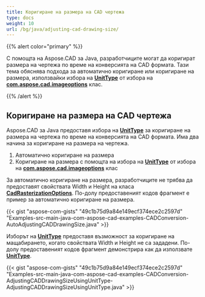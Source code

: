 ```yaml
---
title: Коригиране на размера на CAD чертежа
type: docs
weight: 10
url: /bg/java/adjusting-cad-drawing-size/
---
```


{{% alert color="primary" %}}

С помощта на Aspose.CAD за Java, разработчиците могат да коригират размера на чертежа по време на конверсията на CAD формата. Тази тема обяснява подхода за автоматично коригиране или коригиране на размера, използвайки избора на [**UnitType**](https://reference.aspose.com/cad/java/com.aspose.cad.imageoptions/UnitType) от избора на [**com.aspose.cad.imageoptions**](https://reference.aspose.com/cad/java/com.aspose.cad.imageoptions/package-frame) клас.

{{% /alert %}}

## **Коригиране на размера на CAD чертежа**

Aspose.CAD за Java предоставя избора на [**UnitType**](https://reference.aspose.com/cad/java/com.aspose.cad.imageoptions/UnitType) за коригиране на размера на чертежа по време на конверсията на CAD формата. Има два начина за коригиране на размера на чертежа.

1. Автоматично коригиране на размера
1. Коригиране на размера с помощта на избора на [**UnitType**](https://reference.aspose.com/cad/java/com.aspose.cad.imageoptions/UnitType) от избора на [**com.aspose.cad.imageoptions**](https://reference.aspose.com/cad/java/com.aspose.cad.imageoptions/package-frame) клас

За автоматично коригиране на размера, разработчиците не трябва да предоставят свойствата Width и Height на класа [**CadRasterizationOptions**](https://reference.aspose.com/cad/java/com.aspose.cad.imageoptions/CadRasterizationOptions). По-долу предоставеният кодов фрагмент е пример за автоматично коригиране на размера.

{{< gist "aspose-com-gists" "49c1b75d9a84e149ecf374ece2c2597d" "Examples-src-main-java-com-aspose-cad-examples-CADConversion-AutoAdjustingCADDrawingSize.java" >}}

Изборът на [**UnitType**](https://reference.aspose.com/cad/java/com.aspose.cad.imageoptions/UnitType) предоставя възможност за коригиране на мащабирането, когато свойствата Width и Height не са зададени. По-долу предоставеният кодов фрагмент демонстрира как да използвате [**UnitType**](https://reference.aspose.com/cad/java/com.aspose.cad.imageoptions/UnitType).

{{< gist "aspose-com-gists" "49c1b75d9a84e149ecf374ece2c2597d" "Examples-src-main-java-com-aspose-cad-examples-CADConversion-AdjustingCADDrawingSizeUsingUnitType-AdjustingCADDrawingSizeUsingUnitType.java" >}}
